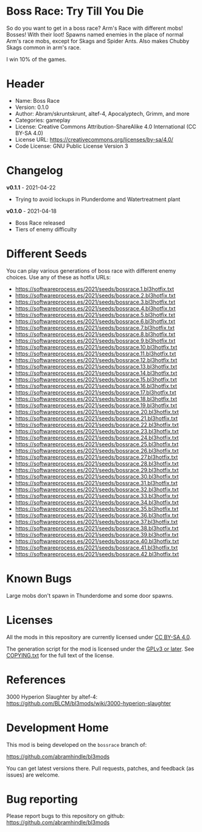 Boss Race: Try Till You Die
=========

So do you want to get in a boss race? Arm's Race with different mobs!
Bosses! With their loot! Spawns named enemies in the place of normal
Arm's race mobs, except for Skags and Spider Ants. Also makes Chubby
Skags common in arm's race.

I win 10% of the games.

Header
======
* Name: Boss Race
* Version: 0.1.0
* Author: Abram/skruntskrunt,  altef-4, Apocalyptech, Grimm, and more
* Categories: gameplay
* License: Creative Commons Attribution-ShareAlike 4.0 International (CC BY-SA 4.0)
* License URL: https://creativecommons.org/licenses/by-sa/4.0/
* Code License: GNU Public License Version 3

Changelog
=========

**v0.1.1** - 2021-04-22
 * Trying to avoid lockups in Plunderdome and Watertreatment plant

**v0.1.0** - 2021-04-18
 * Boss Race released
 * Tiers of enemy difficulty

Different Seeds
===============

You can play various generations of boss race with different enemy
choices. Use any of these as hotfix URLs:

*   https://softwareprocess.es/2021/seeds/bossrace.1.bl3hotfix.txt 
*	https://softwareprocess.es/2021/seeds/bossrace.2.bl3hotfix.txt 
*	https://softwareprocess.es/2021/seeds/bossrace.3.bl3hotfix.txt 
*	https://softwareprocess.es/2021/seeds/bossrace.4.bl3hotfix.txt 
*	https://softwareprocess.es/2021/seeds/bossrace.5.bl3hotfix.txt 
*	https://softwareprocess.es/2021/seeds/bossrace.6.bl3hotfix.txt 
*	https://softwareprocess.es/2021/seeds/bossrace.7.bl3hotfix.txt 
*	https://softwareprocess.es/2021/seeds/bossrace.8.bl3hotfix.txt 
*	https://softwareprocess.es/2021/seeds/bossrace.9.bl3hotfix.txt 
*	https://softwareprocess.es/2021/seeds/bossrace.10.bl3hotfix.txt 
*	https://softwareprocess.es/2021/seeds/bossrace.11.bl3hotfix.txt 
*	https://softwareprocess.es/2021/seeds/bossrace.12.bl3hotfix.txt 
*	https://softwareprocess.es/2021/seeds/bossrace.13.bl3hotfix.txt 
*	https://softwareprocess.es/2021/seeds/bossrace.14.bl3hotfix.txt 
*	https://softwareprocess.es/2021/seeds/bossrace.15.bl3hotfix.txt 
*	https://softwareprocess.es/2021/seeds/bossrace.16.bl3hotfix.txt 
*	https://softwareprocess.es/2021/seeds/bossrace.17.bl3hotfix.txt 
*	https://softwareprocess.es/2021/seeds/bossrace.18.bl3hotfix.txt 
*	https://softwareprocess.es/2021/seeds/bossrace.19.bl3hotfix.txt 
*	https://softwareprocess.es/2021/seeds/bossrace.20.bl3hotfix.txt 
*	https://softwareprocess.es/2021/seeds/bossrace.21.bl3hotfix.txt 
*	https://softwareprocess.es/2021/seeds/bossrace.22.bl3hotfix.txt 
*	https://softwareprocess.es/2021/seeds/bossrace.23.bl3hotfix.txt 
*	https://softwareprocess.es/2021/seeds/bossrace.24.bl3hotfix.txt 
*	https://softwareprocess.es/2021/seeds/bossrace.25.bl3hotfix.txt 
*	https://softwareprocess.es/2021/seeds/bossrace.26.bl3hotfix.txt 
*	https://softwareprocess.es/2021/seeds/bossrace.27.bl3hotfix.txt 
*	https://softwareprocess.es/2021/seeds/bossrace.28.bl3hotfix.txt 
*	https://softwareprocess.es/2021/seeds/bossrace.29.bl3hotfix.txt 
*	https://softwareprocess.es/2021/seeds/bossrace.30.bl3hotfix.txt 
*	https://softwareprocess.es/2021/seeds/bossrace.31.bl3hotfix.txt 
*	https://softwareprocess.es/2021/seeds/bossrace.32.bl3hotfix.txt 
*	https://softwareprocess.es/2021/seeds/bossrace.33.bl3hotfix.txt 
*	https://softwareprocess.es/2021/seeds/bossrace.34.bl3hotfix.txt 
*	https://softwareprocess.es/2021/seeds/bossrace.35.bl3hotfix.txt 
*	https://softwareprocess.es/2021/seeds/bossrace.36.bl3hotfix.txt 
*	https://softwareprocess.es/2021/seeds/bossrace.37.bl3hotfix.txt 
*	https://softwareprocess.es/2021/seeds/bossrace.38.bl3hotfix.txt 
*	https://softwareprocess.es/2021/seeds/bossrace.39.bl3hotfix.txt 
*	https://softwareprocess.es/2021/seeds/bossrace.40.bl3hotfix.txt 
*	https://softwareprocess.es/2021/seeds/bossrace.41.bl3hotfix.txt 
*	https://softwareprocess.es/2021/seeds/bossrace.42.bl3hotfix.txt 

Known Bugs
==========

Large mobs don't spawn in Thunderdome and some door spawns.

Licenses
========

All the mods in this repository are currently licensed under
[CC BY-SA 4.0](https://creativecommons.org/licenses/by-sa/4.0/).

The generation script for the mod is licensed under the
[GPLv3 or later](https://www.gnu.org/licenses/quick-guide-gplv3.html).
See [COPYING.txt](../../COPYING.txt) for the full text of the license.

References
==========

3000 Hyperion Slaughter by altef-4: https://github.com/BLCM/bl3mods/wiki/3000-hyperion-slaughter

Development Home
================

This mod is being developed on the `bossrace` branch of:

https://github.com/abramhindle/bl3mods

You can get latest versions there. Pull requests, patches, and
feedback (as issues) are welcome.

Bug reporting
=============

Please report bugs to this repository on github: https://github.com/abramhindle/bl3mods

